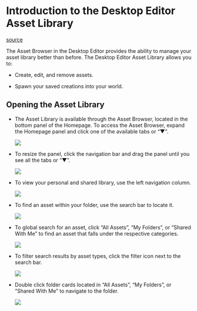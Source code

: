 # Introduction to the Desktop Editor Asset Library

[source](https://developers.meta.com/horizon-worlds/learn/documentation/desktop-editor/assets/introduction-to-the-desktop-editor-asset-library)

The Asset Browser in the Desktop Editor provides the ability to manage your asset library better than before. The Desktop Editor Asset Library allows you to:

*   Create, edit, and remove assets.

*   Spawn your saved creations into your world.

## Opening the Asset Library

*   The Asset Library is available through the Asset Browser, located in the bottom panel of the Homepage. To access the Asset Browser, expand the Homepage panel and click one of the available tabs or “▼”. 
    
    ![](https://scontent.flba1-1.fna.fbcdn.net/v/t39.2365-6/452853527_512510344620255_2901419388314453202_n.png?_nc_cat=101&ccb=1-7&_nc_sid=e280be&_nc_ohc=yyg-QQGSekMQ7kNvwEVEM6-&_nc_oc=Adm1Ma-ICKTTURFE9ywBL64GAe-MP9zvW6fp016IfZm6o2N8cp5_Aa4PVfmejwnql6k&_nc_zt=14&_nc_ht=scontent.flba1-1.fna&_nc_gid=FVS6pLlYsU3Tsc3YzHMpQg&oh=00_AfRJP0uZ3DtNOcSojoKh1CHBE759snP4mHIWJYZE1EWBPw&oe=689B9714) 

*   To resize the panel, click the navigation bar and drag the panel until you see all the tabs or “▼”. 
    
    ![](https://scontent.flba1-1.fna.fbcdn.net/v/t39.2365-6/452817856_512510357953587_6914927238479548206_n.png?_nc_cat=107&ccb=1-7&_nc_sid=e280be&_nc_ohc=gFrDNAnkhv0Q7kNvwGiB7ma&_nc_oc=Adm__3f3kDIwQ85jKndox_s26_Et5_XyDm3NhDLqrZmqKdfAEK-UO4cVAv9JPadNx3A&_nc_zt=14&_nc_ht=scontent.flba1-1.fna&_nc_gid=FVS6pLlYsU3Tsc3YzHMpQg&oh=00_AfTa65Fzf10YVw1CYS3gYfHPGta6IZ_2Mfr5Ph6mc058Mw&oe=689B96F8) 

*   To view your personal and shared library, use the left navigation column. 
    
    ![](https://scontent.flba1-1.fna.fbcdn.net/v/t39.2365-6/452934284_512510347953588_8913562189812880570_n.png?_nc_cat=105&ccb=1-7&_nc_sid=e280be&_nc_ohc=saWxIBQD-rsQ7kNvwEgV6u1&_nc_oc=Adm-uFNZD46wKzZjXwOqThgQ17WxcW39DFPQ3v0UWFeDeFT-fXWYvW7VsrWqwnVW2Jc&_nc_zt=14&_nc_ht=scontent.flba1-1.fna&_nc_gid=FVS6pLlYsU3Tsc3YzHMpQg&oh=00_AfRlZg6xHC-Z9AwFP_83XCIEtBKw4PvoxLbfR76Tnzektw&oe=689B9D8E) 

*   To find an asset within your folder, use the search bar to locate it. 
    
    ![](https://scontent.flba1-1.fna.fbcdn.net/v/t39.2365-6/452578812_512510361286920_7835106371052157093_n.png?_nc_cat=107&ccb=1-7&_nc_sid=e280be&_nc_ohc=S3uAX-XtAxoQ7kNvwEEf5e2&_nc_oc=AdnJMamDZICzkphFgCAT2OdkBL8s-yIsolK-k9mG6sAa9fbjlMSouWAua40CK0F5yDQ&_nc_zt=14&_nc_ht=scontent.flba1-1.fna&_nc_gid=FVS6pLlYsU3Tsc3YzHMpQg&oh=00_AfRkikQTjLthQ47zNQcNyKjM3zLn88nIkxKaOING1b6Yjw&oe=689B97AD) 

*   To global search for an asset, click “All Assets”, “My Folders”, or “Shared With Me” to find an asset that falls under the respective categories. 
    
    ![](https://scontent.flba1-1.fna.fbcdn.net/v/t39.2365-6/452684749_512510351286921_4850690468340700257_n.png?_nc_cat=111&ccb=1-7&_nc_sid=e280be&_nc_ohc=vX7cGqgCKYoQ7kNvwF0Jt9u&_nc_oc=AdkxXGuESX9jONElJrNzqydkIpZPgzUeFgrVZQn2EXoXyX1FqUA-SbYIM4qs-iQz0aU&_nc_zt=14&_nc_ht=scontent.flba1-1.fna&_nc_gid=FVS6pLlYsU3Tsc3YzHMpQg&oh=00_AfRI0__L2GK2-wxMMNGV4eO0l9WEAuYuwfOkHIlu1H1tJQ&oe=689BA644) 

*   To filter search results by asset types, click the filter icon next to the search bar. 
    
    ![](https://scontent.flba1-1.fna.fbcdn.net/v/t39.2365-6/452555810_512510264620263_2664386901311673701_n.png?_nc_cat=104&ccb=1-7&_nc_sid=e280be&_nc_ohc=0sZ6wLWAt9YQ7kNvwF_qTTR&_nc_oc=Adn_ebvxl8p6L64XFgM6Pa4SjS9s_SKW0uuuiie5_2M9NoXqk8JFZ-8oLag7rLaFvH8&_nc_zt=14&_nc_ht=scontent.flba1-1.fna&_nc_gid=FVS6pLlYsU3Tsc3YzHMpQg&oh=00_AfSItz1tgLGvfOokumSw4hO8TlaGE9kCceiy9i_OxjXLjw&oe=689B842F) 

*   Double click folder cards located in “All Assets”, “My Folders”, or “Shared With Me” to navigate to the folder. 
    
    ![](https://scontent.flba1-1.fna.fbcdn.net/v/t39.2365-6/452878340_512510261286930_2167514089567684317_n.png?_nc_cat=104&ccb=1-7&_nc_sid=e280be&_nc_ohc=LZREeM1N9AcQ7kNvwEZprVt&_nc_oc=AdmYIRNbXdoyKxfOH3Gwr1AZSQ26l_1p1Tp1ygime6F0QZl-GdC_tfVG9qn2FWSkqIg&_nc_zt=14&_nc_ht=scontent.flba1-1.fna&_nc_gid=FVS6pLlYsU3Tsc3YzHMpQg&oh=00_AfQiNq0J-C0sW6OXFiz6JzPyXIRMXV-1OafpaOPXzzEZDw&oe=689B872F) 

 

 

 

 

 

 

 

 

 

 

 

 

 

 

 

 

 

 

 

 

 

 

 

 

 

 

 

 

 

 

 

 

 

 

 

 

 

 

 

 

 

 

 

 

 

 

 